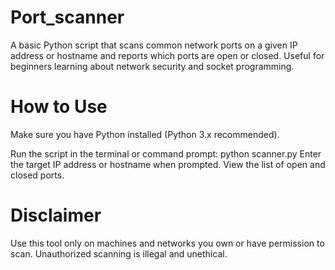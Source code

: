 # Port_scanner
A basic Python script that scans common network ports on a given IP address or hostname and reports which ports are open or closed. Useful for beginners learning about network security and socket programming.

# How to Use
Make sure you have Python installed (Python 3.x recommended).

Run the script in the terminal or command prompt: 
python scanner.py
Enter the target IP address or hostname when prompted.
View the list of open and closed ports.
# Disclaimer
Use this tool only on machines and networks you own or have permission to scan. Unauthorized scanning is illegal and unethical.
